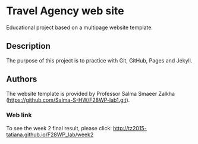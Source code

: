 # Travel Agency web site

Educational project based on a multipage website template.

## Description

The purpose of this project is to practice with Git, GitHub, Pages and Jekyll.

## Authors

The website template is provided by Professor Salma Smaeer Zalkha (https://github.com/Salma-S-HW/F28WP-lab1.git).

### Web link
To see the week 2 final result, please click:
http://tz2015-tatiana.github.io/F28WP_lab/week2
